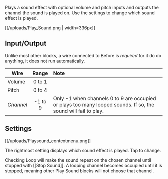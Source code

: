 Plays a sound effect with optional volume and pitch inputs and outputs the channel the sound is played on. Use the settings to change which sound effect is played.

[[/uploads/Play_Sound.png | width=336px]]

## Input/Output

Unlike most other blocks, a wire connected to Before is *required* for it do do anything, it does not run automatically.

| Wire       | Range | Note |
|----------- |:-----:|:-----|
| Volume     | 0 to 1  | 
| Pitch      | 0 to 4  | 
| *Channel*  | -1 to 9 | Only -1 when channels 0 to 9 are occupied or plays too many looped sounds. If so, the sound will fail to play.

## Settings

[[/uploads/Playsound_contextmenu.png]]

The rightmost setting displays which sound effect is played. Tap to change.

Checking Loop will make the sound repeat on the chosen channel until stopped with [[Stop Sound]]. A looping channel becomes occupied until it is stopped, meaning other Play Sound blocks will not choose that channel. 

